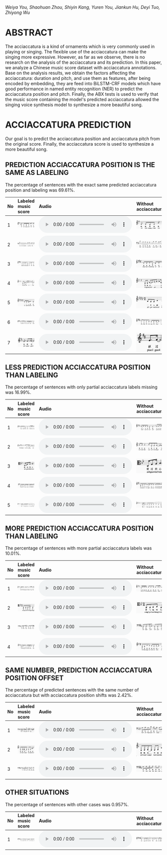 _Weiya You, Shaohuan Zhou, Shiyin Kang, Yuren You, Jiankun Hu, Deyi Tuo, Zhiyong Wu_





# ABSTRACT

The acciaccatura is a kind of ornaments which is very commonly used in playing or singing. The flexible use of the acciaccatura can make the singing more expressive. However, as far as we observe, there is no research on the analysis of the acciaccatura and its prediction. In this paper, we analyze a Chinese music score dataset with acciaccatura annotations. Base on the analysis results, we obtain the factors affecting the acciaccatura: duration and pitch, and use them as features, after being encoded by embedding, they are feed into BiLSTM-CRF models which have good performance in named entity recognition (NER) to predict the acciaccatura position and pitch. Finally, the ABX tests is used to verify that the music score containing the model's predicted acciaccatura allowed the singing voice synthesis model to synthesize a more beautiful song.

# ACCIACCATURA PREDICTION

Our goal is to predict the acciaccatura position and acciaccatura pitch from the original score. Finally, the acciaccatura score is used to synthesize a more beautiful song.

## PREDICTION ACCIACCATURA POSITION IS THE SAME AS LABELING

The percentage of sentences with the exact same predicted acciaccatura position and labeling was 69.61%.

| No        | Labeled music score        | Audio | Without acciaccatura        | Audio | Predicted music score        | Audio |
|:----------|:---------------------------|:------|:----------------------------|:------|:-----------------------------|:------|
| 1         | ![007027_label](assets/images/007027_label.jpg) | <audio controls><source src="assets/audios/007027_label.wav" type="audio/wav">Your browser does not support the audio element.</audio>  | ![007027_no](assets/images/007027_no.jpg) | <audio controls><source src="assets/audios/007027_no.wav" type="audio/wav">Your browser does not support the audio element.</audio>  | ![007027_pred](assets/images/007027_pred.jpg) | <audio controls><source src="assets/audios/007027_pred.wav" type="audio/wav">Your browser does not support the audio element.</audio>  |
| 2         | ![015039_label](assets/images/015039_label.jpg) | <audio controls><source src="assets/audios/015039_label.wav" type="audio/wav">Your browser does not support the audio element.</audio>  | ![015039_no](assets/images/015039_no.jpg) | <audio controls><source src="assets/audios/015039_no.wav" type="audio/wav">Your browser does not support the audio element.</audio>  | ![015039_pred](assets/images/015039_pred.jpg) | <audio controls><source src="assets/audios/015039_pred.wav" type="audio/wav">Your browser does not support the audio element.</audio>  |
| 3         | ![077023_label](assets/images/077023_label.jpg) | <audio controls><source src="assets/audios/077023_label.wav" type="audio/wav">Your browser does not support the audio element.</audio>  | ![077023_no](assets/images/077023_no.jpg) | <audio controls><source src="assets/audios/077023_no.wav" type="audio/wav">Your browser does not support the audio element.</audio>  | ![077023_pred](assets/images/077023_pred.jpg) | <audio controls><source src="assets/audios/077023_pred.wav" type="audio/wav">Your browser does not support the audio element.</audio>  |
| 4         | ![095020_label](assets/images/095020_label.jpg) | <audio controls><source src="assets/audios/095020_label.wav" type="audio/wav">Your browser does not support the audio element.</audio>  | ![095020_no](assets/images/095020_no.jpg) | <audio controls><source src="assets/audios/095020_no.wav" type="audio/wav">Your browser does not support the audio element.</audio>  | ![095020_pred](assets/images/095020_pred.jpg) | <audio controls><source src="assets/audios/095020_pred.wav" type="audio/wav">Your browser does not support the audio element.</audio>  |
| 5         | ![187001_label](assets/images/187001_label.jpg) | <audio controls><source src="assets/audios/187001_label.wav" type="audio/wav">Your browser does not support the audio element.</audio>  | ![187001_no](assets/images/187001_no.jpg) | <audio controls><source src="assets/audios/187001_no.wav" type="audio/wav">Your browser does not support the audio element.</audio>  | ![187001_pred](assets/images/187001_pred.jpg) | <audio controls><source src="assets/audios/187001_pred.wav" type="audio/wav">Your browser does not support the audio element.</audio>  |
| 6         | ![242023_label](assets/images/242023_label.jpg) | <audio controls><source src="assets/audios/242023_label.wav" type="audio/wav">Your browser does not support the audio element.</audio>  | ![242023_no](assets/images/242023_no.jpg) | <audio controls><source src="assets/audios/242023_no.wav" type="audio/wav">Your browser does not support the audio element.</audio>  | ![242023_pred](assets/images/242023_pred.jpg) | <audio controls><source src="assets/audios/242023_pred.wav" type="audio/wav">Your browser does not support the audio element.</audio>  |
| 7         | ![059004_label](assets/images/059004_label.jpg) | <audio controls><source src="assets/audios/059004_label.wav" type="audio/wav">Your browser does not support the audio element.</audio>  | ![059004_no](assets/images/059004_no.jpg) | <audio controls><source src="assets/audios/059004_no.wav" type="audio/wav">Your browser does not support the audio element.</audio>  | ![059004_pred](assets/images/059004_pred.jpg) | <audio controls><source src="assets/audios/059004_pred.wav" type="audio/wav">Your browser does not support the audio element.</audio>  |

## LESS PREDICTION ACCIACCATURA POSITION THAN LABELING

The percentage of sentences with only partial acciaccatura labels missing was 16.99%.

| No        | Labeled music score        | Audio | Without acciaccatura        | Audio | Predicted music score        | Audio |
|:----------|:---------------------------|:------|:----------------------------|:------|:-----------------------------|:------|
| 1         | ![082005_label](assets/images/082005_label.jpg) | <audio controls><source src="assets/audios/082005_label.wav" type="audio/wav">Your browser does not support the audio element.</audio>  | ![082005_no](assets/images/082005_no.jpg) | <audio controls><source src="assets/audios/082005_no.wav" type="audio/wav">Your browser does not support the audio element.</audio>  | ![082005_pred](assets/images/082005_pred.jpg) | <audio controls><source src="assets/audios/082005_pred.wav" type="audio/wav">Your browser does not support the audio element.</audio>  |
| 2         | ![436007_label](assets/images/436007_label.jpg) | <audio controls><source src="assets/audios/436007_label.wav" type="audio/wav">Your browser does not support the audio element.</audio>  | ![436007_no](assets/images/436007_no.jpg) | <audio controls><source src="assets/audios/436007_no.wav" type="audio/wav">Your browser does not support the audio element.</audio>  | ![436007_pred](assets/images/436007_pred.jpg) | <audio controls><source src="assets/audios/436007_pred.wav" type="audio/wav">Your browser does not support the audio element.</audio>  |
| 3         | ![018007_label](assets/images/018007_label.jpg) | <audio controls><source src="assets/audios/018007_label.wav" type="audio/wav">Your browser does not support the audio element.</audio>  | ![018007_no](assets/images/018007_no.jpg) | <audio controls><source src="assets/audios/018007_no.wav" type="audio/wav">Your browser does not support the audio element.</audio>  | ![018007_pred](assets/images/018007_pred.jpg) | <audio controls><source src="assets/audios/018007_pred.wav" type="audio/wav">Your browser does not support the audio element.</audio>  |
| 4         | ![103011_label](assets/images/103011_label.jpg) | <audio controls><source src="assets/audios/103011_label.wav" type="audio/wav">Your browser does not support the audio element.</audio>  | ![103011_no](assets/images/103011_no.jpg) | <audio controls><source src="assets/audios/103011_no.wav" type="audio/wav">Your browser does not support the audio element.</audio>  | ![103011_pred](assets/images/103011_pred.jpg) | <audio controls><source src="assets/audios/103011_pred.wav" type="audio/wav">Your browser does not support the audio element.</audio>  |
| 5         | ![241037_label](assets/images/241037_label.jpg) | <audio controls><source src="assets/audios/241037_label.wav" type="audio/wav">Your browser does not support the audio element.</audio>  | ![241037_no](assets/images/241037_no.jpg) | <audio controls><source src="assets/audios/241037_no.wav" type="audio/wav">Your browser does not support the audio element.</audio>  | ![241037_pred](assets/images/241037_pred.jpg) | <audio controls><source src="assets/audios/241037_pred.wav" type="audio/wav">Your browser does not support the audio element.</audio>  |

## MORE PREDICTION ACCIACCATURA POSITION THAN LABELING

The percentage of sentences with more partial acciaccatura labels was 10.01%.

| No        | Labeled music score        | Audio | Without acciaccatura        | Audio | Predicted music score        | Audio |
|:----------|:---------------------------|:------|:----------------------------|:------|:-----------------------------|:------|
| 1         | ![156011_label](assets/images/156011_label.jpg) | <audio controls><source src="assets/audios/156011_label.wav" type="audio/wav">Your browser does not support the audio element.</audio>  | ![156011_no](assets/images/156011_no.jpg) | <audio controls><source src="assets/audios/156011_no.wav" type="audio/wav">Your browser does not support the audio element.</audio>  | ![156011_pred](assets/images/156011_pred.jpg) | <audio controls><source src="assets/audios/156011_pred.wav" type="audio/wav">Your browser does not support the audio element.</audio>  |
| 2         | ![029006_label](assets/images/029006_label.jpg) | <audio controls><source src="assets/audios/029006_label.wav" type="audio/wav">Your browser does not support the audio element.</audio>  | ![029006_no](assets/images/029006_no.jpg) | <audio controls><source src="assets/audios/029006_no.wav" type="audio/wav">Your browser does not support the audio element.</audio>  | ![029006_pred](assets/images/029006_pred.jpg) | <audio controls><source src="assets/audios/029006_pred.wav" type="audio/wav">Your browser does not support the audio element.</audio>  |
| 3         | ![052019_label](assets/images/052019_label.jpg) | <audio controls><source src="assets/audios/052019_label.wav" type="audio/wav">Your browser does not support the audio element.</audio>  | ![052019_no](assets/images/052019_no.jpg) | <audio controls><source src="assets/audios/052019_no.wav" type="audio/wav">Your browser does not support the audio element.</audio>  | ![052019_pred](assets/images/052019_pred.jpg) | <audio controls><source src="assets/audios/052019_pred.wav" type="audio/wav">Your browser does not support the audio element.</audio>  |
| 4         | ![439000_label](assets/images/439000_label.jpg) | <audio controls><source src="assets/audios/439000_label.wav" type="audio/wav">Your browser does not support the audio element.</audio>  | ![439000_no](assets/images/439000_no.jpg) | <audio controls><source src="assets/audios/439000_no.wav" type="audio/wav">Your browser does not support the audio element.</audio>  | ![439000_pred](assets/images/439000_pred.jpg) | <audio controls><source src="assets/audios/439000_pred.wav" type="audio/wav">Your browser does not support the audio element.</audio>  | 

## SAME NUMBER, PREDICTION ACCIACCATURA POSITION OFFSET

The percentage of predicted sentences with the same number of acciaccatura but with acciaccatura position shifts was 2.42%.

| No        | Labeled music score        | Audio | Without acciaccatura        | Audio | Predicted music score        | Audio |
|:----------|:---------------------------|:------|:----------------------------|:------|:-----------------------------|:------|
| 1         | ![076024_label](assets/images/076024_label.jpg) | <audio controls><source src="assets/audios/076024_label.wav" type="audio/wav">Your browser does not support the audio element.</audio>  | ![076024_no](assets/images/076024_no.jpg) | <audio controls><source src="assets/audios/076024_no.wav" type="audio/wav">Your browser does not support the audio element.</audio>  | ![076024_pred](assets/images/076024_pred.jpg) | <audio controls><source src="assets/audios/076024_pred.wav" type="audio/wav">Your browser does not support the audio element.</audio>  |
| 2         | ![130040_label](assets/images/130040_label.jpg) | <audio controls><source src="assets/audios/130040_label.wav" type="audio/wav">Your browser does not support the audio element.</audio>  | ![130040_no](assets/images/130040_no.jpg) | <audio controls><source src="assets/audios/130040_no.wav" type="audio/wav">Your browser does not support the audio element.</audio>  | ![130040_pred](assets/images/130040_pred.jpg) | <audio controls><source src="assets/audios/130040_pred.wav" type="audio/wav">Your browser does not support the audio element.</audio>  |
| 3         | ![244042_label](assets/images/244042_label.jpg) | <audio controls><source src="assets/audios/244042_label.wav" type="audio/wav">Your browser does not support the audio element.</audio>  | ![244042_no](assets/images/244042_no.jpg) | <audio controls><source src="assets/audios/244042_no.wav" type="audio/wav">Your browser does not support the audio element.</audio>  | ![244042_pred](assets/images/244042_pred.jpg) | <audio controls><source src="assets/audios/244042_pred.wav" type="audio/wav">Your browser does not support the audio element.</audio>  |

## OTHER SITUATIONS

The percentage of sentences with other cases was 0.957%.

| No        | Labeled music score        | Audio | Without acciaccatura        | Audio | Predicted music score        | Audio |
|:----------|:---------------------------|:------|:----------------------------|:------|:-----------------------------|:------|
| 1         | ![003000_label](assets/images/003000_label.jpg) | <audio controls><source src="assets/audios/003000_label.wav" type="audio/wav">Your browser does not support the audio element.</audio>  | ![003000_no](assets/images/003000_no.jpg) | <audio controls><source src="assets/audios/003000_no.wav" type="audio/wav">Your browser does not support the audio element.</audio>  | ![003000_pred](assets/images/003000_pred.jpg) | <audio controls><source src="assets/audios/003000_pred.wav" type="audio/wav">Your browser does not support the audio element.</audio>  |
